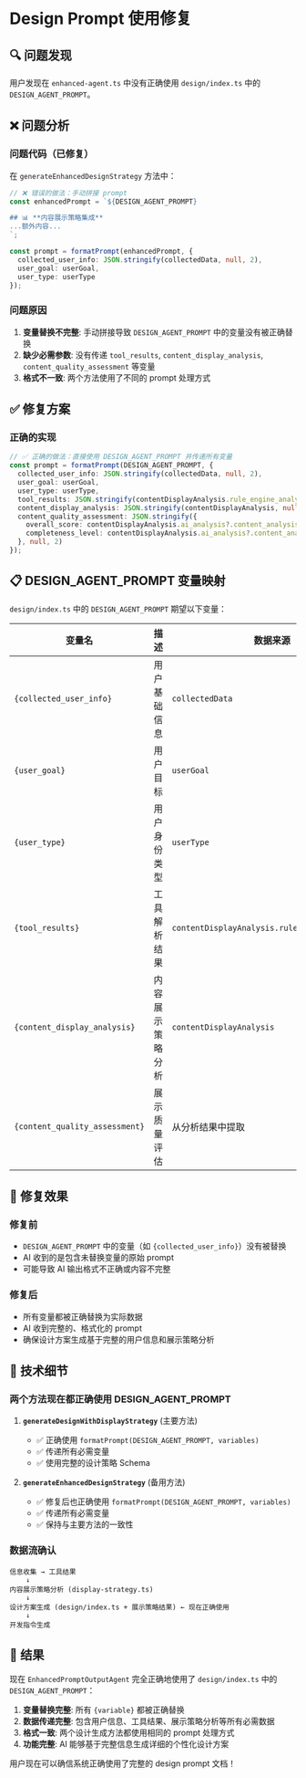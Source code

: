 # Design Prompt 使用修复

## 🔍 问题发现

用户发现在 `enhanced-agent.ts` 中没有正确使用 `design/index.ts` 中的 `DESIGN_AGENT_PROMPT`。

## ❌ 问题分析

### 问题代码（已修复）
在 `generateEnhancedDesignStrategy` 方法中：

```typescript
// ❌ 错误的做法：手动拼接 prompt
const enhancedPrompt = `${DESIGN_AGENT_PROMPT}

## 📊 **内容展示策略集成**
...额外内容...
`;

const prompt = formatPrompt(enhancedPrompt, {
  collected_user_info: JSON.stringify(collectedData, null, 2),
  user_goal: userGoal,
  user_type: userType
});
```

### 问题原因
1. **变量替换不完整**: 手动拼接导致 `DESIGN_AGENT_PROMPT` 中的变量没有被正确替换
2. **缺少必需参数**: 没有传递 `tool_results`, `content_display_analysis`, `content_quality_assessment` 等变量
3. **格式不一致**: 两个方法使用了不同的 prompt 处理方式

## ✅ 修复方案

### 正确的实现
```typescript
// ✅ 正确的做法：直接使用 DESIGN_AGENT_PROMPT 并传递所有变量
const prompt = formatPrompt(DESIGN_AGENT_PROMPT, {
  collected_user_info: JSON.stringify(collectedData, null, 2),
  user_goal: userGoal,
  user_type: userType,
  tool_results: JSON.stringify(contentDisplayAnalysis.rule_engine_analyses || [], null, 2),
  content_display_analysis: JSON.stringify(contentDisplayAnalysis, null, 2),
  content_quality_assessment: JSON.stringify({
    overall_score: contentDisplayAnalysis.ai_analysis?.content_analysis?.content_quality_score || 7,
    completeness_level: contentDisplayAnalysis.ai_analysis?.content_analysis?.completeness_level || 'medium'
  }, null, 2)
});
```

## 📋 DESIGN_AGENT_PROMPT 变量映射

`design/index.ts` 中的 `DESIGN_AGENT_PROMPT` 期望以下变量：

| 变量名 | 描述 | 数据来源 |
|--------|------|----------|
| `{collected_user_info}` | 用户基础信息 | `collectedData` |
| `{user_goal}` | 用户目标 | `userGoal` |
| `{user_type}` | 用户身份类型 | `userType` |
| `{tool_results}` | 工具解析结果 | `contentDisplayAnalysis.rule_engine_analyses` |
| `{content_display_analysis}` | 内容展示策略分析 | `contentDisplayAnalysis` |
| `{content_quality_assessment}` | 展示质量评估 | 从分析结果中提取 |

## 🎯 修复效果

### 修复前
- `DESIGN_AGENT_PROMPT` 中的变量（如 `{collected_user_info}`）没有被替换
- AI 收到的是包含未替换变量的原始 prompt
- 可能导致 AI 输出格式不正确或内容不完整

### 修复后
- 所有变量都被正确替换为实际数据
- AI 收到完整的、格式化的 prompt
- 确保设计方案生成基于完整的用户信息和展示策略分析

## 🔧 技术细节

### 两个方法现在都正确使用 DESIGN_AGENT_PROMPT

1. **`generateDesignWithDisplayStrategy`** (主要方法)
   - ✅ 正确使用 `formatPrompt(DESIGN_AGENT_PROMPT, variables)`
   - ✅ 传递所有必需变量
   - ✅ 使用完整的设计策略 Schema

2. **`generateEnhancedDesignStrategy`** (备用方法)
   - ✅ 修复后也正确使用 `formatPrompt(DESIGN_AGENT_PROMPT, variables)`
   - ✅ 传递所有必需变量
   - ✅ 保持与主要方法的一致性

### 数据流确认
```
信息收集 → 工具结果
    ↓
内容展示策略分析 (display-strategy.ts)
    ↓
设计方案生成 (design/index.ts + 展示策略结果) ← 现在正确使用
    ↓
开发指令生成
```

## 🎉 结果

现在 `EnhancedPromptOutputAgent` 完全正确地使用了 `design/index.ts` 中的 `DESIGN_AGENT_PROMPT`：

1. **变量替换完整**: 所有 `{variable}` 都被正确替换
2. **数据传递完整**: 包含用户信息、工具结果、展示策略分析等所有必需数据
3. **格式一致**: 两个设计生成方法都使用相同的 prompt 处理方式
4. **功能完整**: AI 能够基于完整信息生成详细的个性化设计方案

用户现在可以确信系统正确使用了完整的 design prompt 文档！




